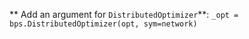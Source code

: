 

** Add an argument for `DistributedOptimizer`**: `_opt = bps.DistributedOptimizer(opt, sym=network)`